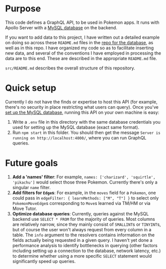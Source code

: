 # Purpose

This code defines a GraphQL API, to be used in Pokemon apps. It runs with Apollo Server with a [MySQL database](https://github.com/GregLyons/poke-db) on the backend.

If you want to add data to this project, I have written out a detailed example on doing so across these `README.md` files in the [repo for the database](https://github.com/GregLyons/poke-db), as well as in this repo. I have organized my code so as to facilitate inserting new data, and several of the conventions I have employed in processing the data are to this end. These are described in the appropriate `README.md` file.

`src/README.md` describes the overall structure of this repository.

# Quick setup

Currently I do not have the finds or expertise to host this API (for example, there's no security in place restricting what users can query). Once you've [set up the MySQL database](https://github.com/GregLyons/poke-db), running this API on your own machine is easy:

1. Write a `.env` file in this directory with the same database credentials you used for setting up the MySQL database (exact same format).
2. Run `npm start` in this folder. You should then get the message `Server is running on http://localhost:4000/`, where you can run GraphQL queries.

# Future goals

1. **Add a 'names' filter**: For example, `names: ['charizard', 'squirtle', 'pikachu']` would select those three Pokemon. Currently there's only a singular `name` filter.
2. **Add filters for `Edge`s**: For example, in the `moves` field for a `Pokemon`, one could pass in `edgeFilter: { learnMethods: ["M", "T"] }` to select only `PokemonMoveEdge`s corresponding to `Move`s learned via TM/HM or via Move Tutor.
3. **Optimize database queries**: Currently, queries against the MySQL backend use `SELECT * FROM` for the majority of queries. Most columns are relatively narrow, since they mainly consist of `SMALLINT`s or `TINYINT`s, but of course the user won't always request from every column in a table. The `info` argument to the resolvers contains information on the fields actually being requested in a given query. I haven't yet done a performance analysis to identify bottlenecks in querying (other factors including setting up a connection to the database, network latency, etc.) to determine whether using a more specific `SELECT` statement would significantly speed up queries.